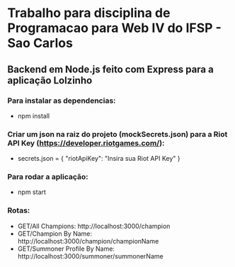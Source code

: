 # Trabalho para disciplina de Programacao para Web IV do IFSP - Sao Carlos
## Backend em Node.js feito com Express para a aplicação Lolzinho

### Para instalar as dependencias:
 - npm install

### Criar um json na raiz do projeto (mockSecrets.json) para a Riot API Key (https://developer.riotgames.com/):
 - secrets.json = {
  "riotApiKey": "Insira sua Riot API Key"
 }
 
 ### Para  rodar a aplicação:
 - npm start
 
 
### Rotas:
 - GET/All Champions: http://localhost:3000/champion
 - GET/Champion By Name: http://localhost:3000/champion/championName
 - GET/Summoner Profile By Name: http://localhost:3000/summoner/summonerName
